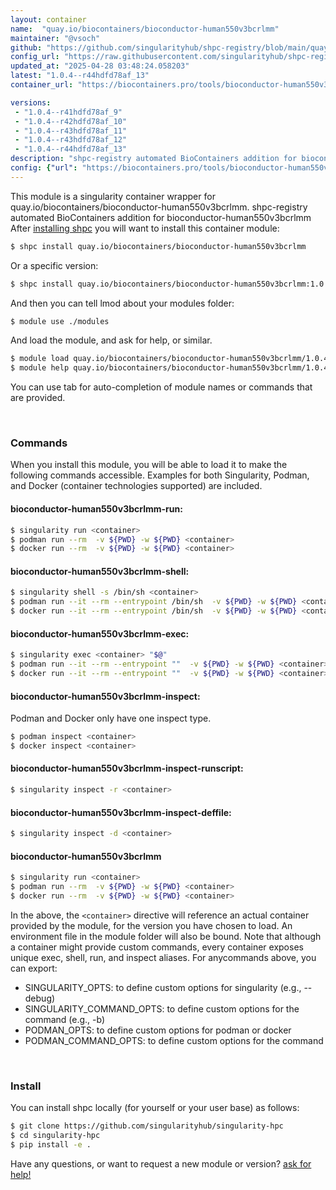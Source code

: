 ```yaml
---
layout: container
name:  "quay.io/biocontainers/bioconductor-human550v3bcrlmm"
maintainer: "@vsoch"
github: "https://github.com/singularityhub/shpc-registry/blob/main/quay.io/biocontainers/bioconductor-human550v3bcrlmm/container.yaml"
config_url: "https://raw.githubusercontent.com/singularityhub/shpc-registry/main/quay.io/biocontainers/bioconductor-human550v3bcrlmm/container.yaml"
updated_at: "2025-04-28 03:48:24.058203"
latest: "1.0.4--r44hdfd78af_13"
container_url: "https://biocontainers.pro/tools/bioconductor-human550v3bcrlmm"

versions:
 - "1.0.4--r41hdfd78af_9"
 - "1.0.4--r42hdfd78af_10"
 - "1.0.4--r43hdfd78af_11"
 - "1.0.4--r43hdfd78af_12"
 - "1.0.4--r44hdfd78af_13"
description: "shpc-registry automated BioContainers addition for bioconductor-human550v3bcrlmm"
config: {"url": "https://biocontainers.pro/tools/bioconductor-human550v3bcrlmm", "maintainer": "@vsoch", "description": "shpc-registry automated BioContainers addition for bioconductor-human550v3bcrlmm", "latest": {"1.0.4--r44hdfd78af_13": "sha256:998c189e6064c2f73c8233b665eabdb4730ba4737ed6c5607188c79b7b683cde"}, "tags": {"1.0.4--r41hdfd78af_9": "sha256:dc5f97202024482ab8061af9e8425646f93e1598b8f7507f89c6fac389ece359", "1.0.4--r42hdfd78af_10": "sha256:1cb5918c78b1463c9962701c2bef3f7abfcd9e8d7dd1887e8545016c7ffd75b7", "1.0.4--r43hdfd78af_11": "sha256:1781528e32a12f42a81aaadb16743821e051ef16bdf86084d90e13b5e4d8c564", "1.0.4--r43hdfd78af_12": "sha256:0c0b45dc2b6befa52a31da725b97833fac38bf0db5e1e6166f963a8516be2253", "1.0.4--r44hdfd78af_13": "sha256:998c189e6064c2f73c8233b665eabdb4730ba4737ed6c5607188c79b7b683cde"}, "docker": "quay.io/biocontainers/bioconductor-human550v3bcrlmm"}
---
```


This module is a singularity container wrapper for quay.io/biocontainers/bioconductor-human550v3bcrlmm.
shpc-registry automated BioContainers addition for bioconductor-human550v3bcrlmm
After [installing shpc](#install) you will want to install this container module:


```bash
$ shpc install quay.io/biocontainers/bioconductor-human550v3bcrlmm
```

Or a specific version:

```bash
$ shpc install quay.io/biocontainers/bioconductor-human550v3bcrlmm:1.0.4--r44hdfd78af_13
```

And then you can tell lmod about your modules folder:

```bash
$ module use ./modules
```

And load the module, and ask for help, or similar.

```bash
$ module load quay.io/biocontainers/bioconductor-human550v3bcrlmm/1.0.4--r44hdfd78af_13
$ module help quay.io/biocontainers/bioconductor-human550v3bcrlmm/1.0.4--r44hdfd78af_13
```

You can use tab for auto-completion of module names or commands that are provided.

<br>

### Commands

When you install this module, you will be able to load it to make the following commands accessible.
Examples for both Singularity, Podman, and Docker (container technologies supported) are included.

#### bioconductor-human550v3bcrlmm-run:

```bash
$ singularity run <container>
$ podman run --rm  -v ${PWD} -w ${PWD} <container>
$ docker run --rm  -v ${PWD} -w ${PWD} <container>
```

#### bioconductor-human550v3bcrlmm-shell:

```bash
$ singularity shell -s /bin/sh <container>
$ podman run --it --rm --entrypoint /bin/sh  -v ${PWD} -w ${PWD} <container>
$ docker run --it --rm --entrypoint /bin/sh  -v ${PWD} -w ${PWD} <container>
```

#### bioconductor-human550v3bcrlmm-exec:

```bash
$ singularity exec <container> "$@"
$ podman run --it --rm --entrypoint ""  -v ${PWD} -w ${PWD} <container> "$@"
$ docker run --it --rm --entrypoint ""  -v ${PWD} -w ${PWD} <container> "$@"
```

#### bioconductor-human550v3bcrlmm-inspect:

Podman and Docker only have one inspect type.

```bash
$ podman inspect <container>
$ docker inspect <container>
```

#### bioconductor-human550v3bcrlmm-inspect-runscript:

```bash
$ singularity inspect -r <container>
```

#### bioconductor-human550v3bcrlmm-inspect-deffile:

```bash
$ singularity inspect -d <container>
```



#### bioconductor-human550v3bcrlmm

```bash
$ singularity run <container>
$ podman run --rm  -v ${PWD} -w ${PWD} <container>
$ docker run --rm  -v ${PWD} -w ${PWD} <container>
```


In the above, the `<container>` directive will reference an actual container provided
by the module, for the version you have chosen to load. An environment file in the
module folder will also be bound. Note that although a container
might provide custom commands, every container exposes unique exec, shell, run, and
inspect aliases. For anycommands above, you can export:

 - SINGULARITY_OPTS: to define custom options for singularity (e.g., --debug)
 - SINGULARITY_COMMAND_OPTS: to define custom options for the command (e.g., -b)
 - PODMAN_OPTS: to define custom options for podman or docker
 - PODMAN_COMMAND_OPTS: to define custom options for the command

<br>

### Install

You can install shpc locally (for yourself or your user base) as follows:

```bash
$ git clone https://github.com/singularityhub/singularity-hpc
$ cd singularity-hpc
$ pip install -e .
```

Have any questions, or want to request a new module or version? [ask for help!](https://github.com/singularityhub/singularity-hpc/issues)